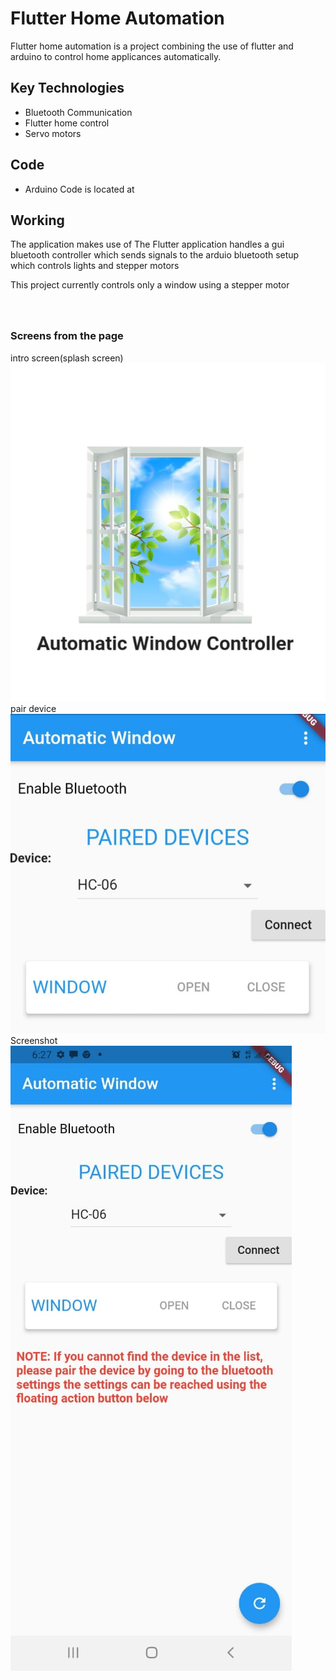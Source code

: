 # Flutter Home Automation

Flutter home automation is a project combining the use of flutter and arduino to control home applicances automatically.

## Key Technologies

- Bluetooth Communication
- Flutter home control
- Servo motors

## Code

- Arduino Code is located at

## Working

The application makes use of
The Flutter application handles a gui bluetooth controller which sends signals to the arduio bluetooth setup which controls lights and stepper motors

<p>This project currently controls only a window using a stepper motor</p>
<h3><br><br>Screens from the page</h3>
intro screen(splash screen)
<img src="/images/splashscreen.jpg" alt="splashscreen">
pair device
<img src="/images/pair_device.jpg" alt="pair device image">
Screenshot
<img src="/images/screenshot.jpg" alt="frontpage">
